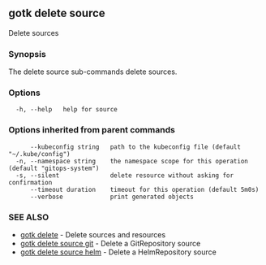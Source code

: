 ## gotk delete source

Delete sources

### Synopsis

The delete source sub-commands delete sources.

### Options

```
  -h, --help   help for source
```

### Options inherited from parent commands

```
      --kubeconfig string   path to the kubeconfig file (default "~/.kube/config")
  -n, --namespace string    the namespace scope for this operation (default "gitops-system")
  -s, --silent              delete resource without asking for confirmation
      --timeout duration    timeout for this operation (default 5m0s)
      --verbose             print generated objects
```

### SEE ALSO

* [gotk delete](gotk_delete.md)	 - Delete sources and resources
* [gotk delete source git](gotk_delete_source_git.md)	 - Delete a GitRepository source
* [gotk delete source helm](gotk_delete_source_helm.md)	 - Delete a HelmRepository source

